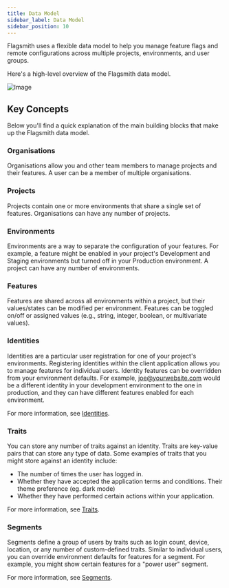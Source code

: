 ```yaml
---
title: Data Model
sidebar_label: Data Model
sidebar_position: 10
---
```


Flagsmith uses a flexible data model to help you manage feature flags and remote configurations across multiple projects, environments, and user groups.

Here's a high-level overview of the Flagsmith data model. 

![Image](/img/flagsmith-model.svg)

## Key Concepts
Below you'll find a quick explanation of the main building blocks that make up the Flagsmith data model.

### Organisations
Organisations allow you and other team members to manage projects and their features. A user can be a member of multiple organisations.

### Projects
Projects contain one or more environments that share a single set of features. Organisations can have any number of projects.

### Environments
Environments are a way to separate the configuration of your features. For example, a feature might be enabled in your project's Development and Staging environments but turned off in your Production environment. A project can have any number of environments.

### Features
Features are shared across all environments within a project, but their values/states can be modified per environment. Features can be toggled on/off or assigned values (e.g., string, integer, boolean, or multivariate values).

### Identities
Identities are a particular user registration for one of your project's environments. Registering identities within the client application allows you to manage features for individual users. Identity features can be overridden from your environment defaults. For example, joe@yourwebsite.com would be a different identity in your development environment to the one in production, and they can have different features enabled for each environment.

For more information, see [Identities](/basic-features/managing-identities).

### Traits
You can store any number of traits against an identity. Traits are key-value pairs that can store any type of data. Some examples of traits that you might store against an identity include:
- The number of times the user has logged in.
- Whether they have accepted the application terms and conditions.
Their theme preference (eg. dark mode)
- Whether they have performed certain actions within your application.

For more information, see [Traits](/basic-features/managing-identities.md#identity-traits).

### Segments
Segments define a group of users by traits such as login count, device, location, or any number of custom-defined traits. Similar to individual users, you can override environment defaults for features for a segment. For example, you might show certain features for a "power user" segment.

For more information, see [Segments](/basic-features/segments.md).
